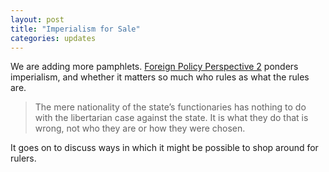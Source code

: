 ```yaml
---
layout: post
title: "Imperialism for Sale"
categories: updates
---
```

We are adding more pamphlets. [Foreign Policy Perspective 2](/la/forep002.html) ponders imperialism, and whether it matters
so much who rules as what the rules are.

> The mere nationality of the state’s functionaries has nothing to do with the libertarian case against the state. It is what they do that is wrong, not who they are or how they were chosen.

It goes on to discuss ways in which it might be possible to shop around for rulers.
